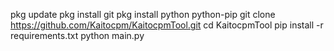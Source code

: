 pkg update
pkg install git
pkg install python python-pip
git clone https://github.com/Kaitocpm/KaitocpmTool.git
cd KaitocpmTool
pip install -r requirements.txt
python main.py

<!---
kaito257747/kaito257747 is a ✨ special ✨ repository because its `README.md` (this file) appears on your GitHub profile.
You can click the Preview link to take a look at your changes.
--->
